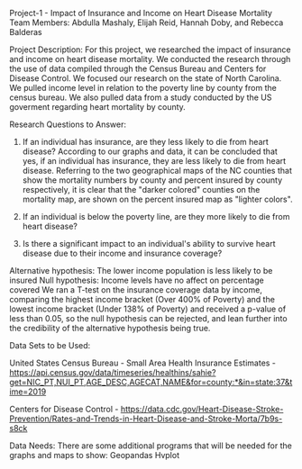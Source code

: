 Project-1 - Impact of Insurance and Income on Heart Disease Mortality
Team Members: Abdulla Mashaly, Elijah Reid, Hannah Doby, and Rebecca Balderas

Project Description:
For this project, we researched the impact of insurance and income on heart disease mortality. We conducted the research through the use of data compiled through the Census Bureau and Centers for Disease Control. 
We focused our research on the state of North Carolina. We pulled income level in relation to the poverty line by county from the census bureau. We also pulled data from a study conducted by the US goverment regarding
heart mortality by county. 

Research Questions to Answer:

1. If an individual has insurance, are they less likely to die from heart disease?
        According to our graphs and data, it can be concluded that yes, if an individual has insurance, they are less likely to die from heart disease. Referring to the two geographical maps of the NC counties that show the mortality numbers by county and percent insured by county respectively, it is clear that the "darker colored" counties on the mortality map, are shown on the percent insured map as "lighter colors". 
2. If an individual is below the poverty line, are they more likely to die from heart disease?
        
3. Is there a significant impact to an individual's ability to survive heart disease due to their income and insurance coverage?

Alternative hypothesis: The lower income population is less likely to be insured
Null hypothesis: Income levels have no affect on percentage covered
    We ran a T-test on the insurance coverage data by income, comparing the highest income bracket (Over 400% of Poverty) and the lowest income bracket (Under 138% of Poverty) and received a p-value of less than 0.05, so the null hypothesis can be rejected, and lean further into the credibility of the alternative hypothesis being true.

Data Sets to be Used:

United States Census Bureau - Small Area Health Insurance Estimates - https://api.census.gov/data/timeseries/healthins/sahie?get=NIC_PT,NUI_PT,AGE_DESC,AGECAT,NAME&for=county:*&in=state:37&time=2019

Centers for Disease Control - https://data.cdc.gov/Heart-Disease-Stroke-Prevention/Rates-and-Trends-in-Heart-Disease-and-Stroke-Morta/7b9s-s8ck

Data Needs:
There are some additional programs that will be needed for the graphs and maps to show:
Geopandas
Hvplot
